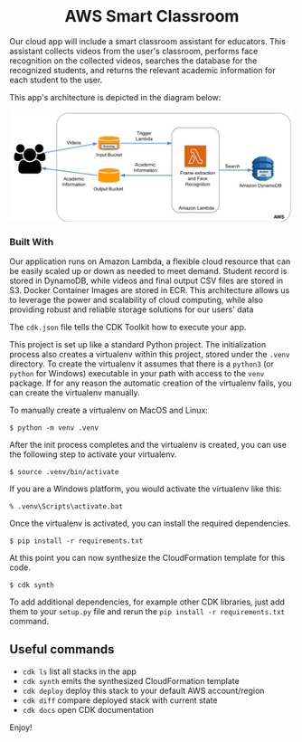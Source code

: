 

<br/>
<div align="center">
<h1 align="center">AWS Smart Classroom</h1>
</div>
Our cloud app will include a smart classroom assistant for educators. This assistant collects videos from the user's classroom, performs face recognition on the collected videos, searches the database for the recognized students, and returns the relevant academic information for each student to the user. 

This app's architecture is depicted in the diagram below:

![visualization](https://github.com/dhanrajbhosale/PaaS-AWS-smart-classroom/blob/59e6354fec99b948900e520f2c4f48c83771dbf5/architecture.png?raw=true)
### Built With
Our application runs on Amazon Lambda, a flexible cloud resource that can be easily scaled up or down as needed to meet demand. Student record is stored in DynamoDB, while videos and final output CSV files are stored in S3. Docker Container Images are stored in ECR. This architecture allows us to leverage the power and scalability of cloud computing, while also providing robust and reliable storage solutions for our users' data

The `cdk.json` file tells the CDK Toolkit how to execute your app.

This project is set up like a standard Python project.  The initialization
process also creates a virtualenv within this project, stored under the `.venv`
directory.  To create the virtualenv it assumes that there is a `python3`
(or `python` for Windows) executable in your path with access to the `venv`
package. If for any reason the automatic creation of the virtualenv fails,
you can create the virtualenv manually.

To manually create a virtualenv on MacOS and Linux:

```
$ python -m venv .venv
```

After the init process completes and the virtualenv is created, you can use the following
step to activate your virtualenv.

```
$ source .venv/bin/activate
```

If you are a Windows platform, you would activate the virtualenv like this:

```
% .venv\Scripts\activate.bat
```

Once the virtualenv is activated, you can install the required dependencies.

```
$ pip install -r requirements.txt
```

At this point you can now synthesize the CloudFormation template for this code.

```
$ cdk synth
```

To add additional dependencies, for example other CDK libraries, just add
them to your `setup.py` file and rerun the `pip install -r requirements.txt`
command.

## Useful commands

 * `cdk ls`          list all stacks in the app
 * `cdk synth`       emits the synthesized CloudFormation template
 * `cdk deploy`      deploy this stack to your default AWS account/region
 * `cdk diff`        compare deployed stack with current state
 * `cdk docs`        open CDK documentation

Enjoy!
